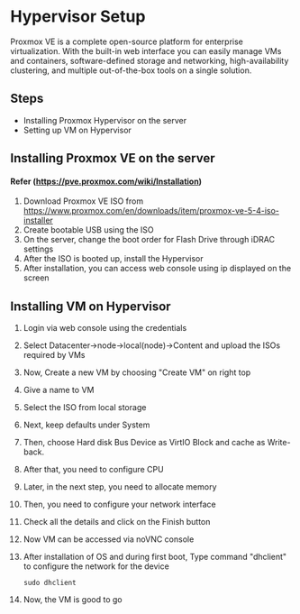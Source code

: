 # Hypervisor Setup

Proxmox VE is a complete open-source platform for enterprise virtualization. With the built-in web interface you can easily manage VMs and containers, software-defined storage and networking, high-availability clustering, and multiple out-of-the-box tools on a single solution.

## Steps

- Installing Proxmox Hypervisor on the server
- Setting up VM on Hypervisor

## Installing Proxmox VE on the server

#### Refer (https://pve.proxmox.com/wiki/Installation)

1. Download Proxmox VE ISO from https://www.proxmox.com/en/downloads/item/proxmox-ve-5-4-iso-installer
2. Create bootable USB using the ISO
3. On the server, change the boot order for Flash Drive through iDRAC settings
4. After the ISO is booted up, install the Hypervisor
5. After installation, you can access web console using ip displayed on the screen

## Installing VM on Hypervisor

1. Login via web console using the credentials
2. Select Datacenter->node->local(node)->Content and upload the ISOs required by VMs
3. Now, Create a new VM by choosing "Create VM" on right top
4. Give a name to VM
5. Select the ISO from local storage
6. Next, keep defaults under System
7. Then, choose Hard disk Bus Device as VirtIO Block and cache as Write-back.
8. After that, you need to configure CPU
9. Later, in the next step, you need to allocate memory
10. Then, you need to configure your network interface
11. Check all the details and click on the Finish button
12. Now VM can be accessed via noVNC console
13. After installation of OS and during first boot, Type command "dhclient" to configure the network for the device

    ```
    sudo dhclient
    ```

14. Now, the VM is good to go
